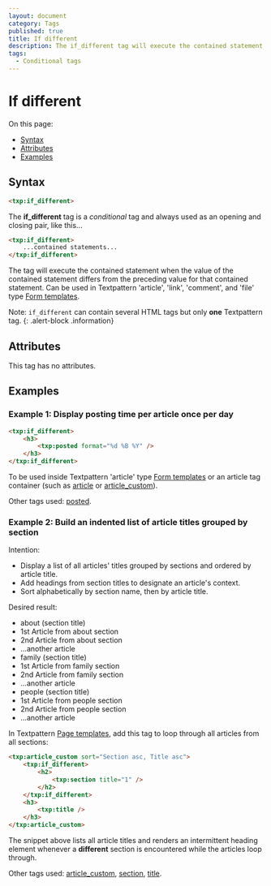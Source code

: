 ```yaml
---
layout: document
category: Tags
published: true
title: If different
description: The if_different tag will execute the contained statement when the value of the contained statement differs from the preceding value.
tags:
  - Conditional tags
---
```


# If different

On this page:

* [Syntax](#syntax)
* [Attributes](#attributes)
* [Examples](#examples)

## Syntax

~~~ html
<txp:if_different>
~~~

The **if_different** tag is a *conditional* tag and always used as an opening and closing pair, like this...

~~~ html
<txp:if_different>
    ...contained statements...
</txp:if_different>
~~~

The tag will execute the contained statement when the value of the contained statement differs from the preceding value for that contained statement. Can be used in Textpattern 'article', 'link', 'comment', and 'file' type [Form templates](https://docs.textpattern.io/themes/form-templates-explained).

Note: `if_different` can contain several HTML tags but only **one** Textpattern tag.
{: .alert-block .information}

## Attributes

This tag has no attributes.

## Examples

### Example 1: Display posting time per article once per day

~~~ html
<txp:if_different>
    <h3>
        <txp:posted format="%d %B %Y" />
    </h3>
</txp:if_different>
~~~

To be used inside Textpattern 'article' type [Form templates](https://docs.textpattern.io/themes/form-templates-explained) or an article tag container (such as [article](article) or [article_custom](article_custom)).

Other tags used: [posted](posted).

### Example 2: Build an indented list of article titles grouped by section

Intention:

* Display a list of all articles' titles grouped by sections and ordered by article title.
* Add headings from section titles to designate an article's context.
* Sort alphabetically by section name, then by article title.

Desired result:

* about (section title)
* 1st Article from about section
* 2nd Article from about section
* ...another article
* family (section title)
* 1st Article from family section
* 2nd Article from family section
* ...another article
* people (section title)
* 1st Article from people section
* 2nd Article from people section
* ...another article

In Textpattern [Page templates](https://docs.textpattern.io/themes/page-templates-explained), add this tag to loop through all articles from all sections:

~~~ html
<txp:article_custom sort="Section asc, Title asc">
    <txp:if_different>
        <h2>
            <txp:section title="1" />
        </h2>
    </txp:if_different>
    <h3>
        <txp:title />
    </h3>
</txp:article_custom>
~~~

The snippet above lists all article titles and renders an intermittent heading element whenever a **different** section is encountered while the articles loop through.

Other tags used: [article_custom](article_custom), [section](section), [title](title).
